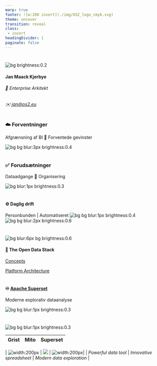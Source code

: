 ```yaml
---
marp: true
footer: ![w:200 invert](./img/OS2_logo_cmyk.svg)
theme: uncover
transition: reveal
class: 
 - invert
headingDivider: 1
paginate: false
---
```


#
![bg brightness:0.2](../docs/img/Arkitektur.gif)
#### Jan Maack Kjerbye
###### 💼 Enterprise Arkitekt
###### ✉️ jan@os2.eu

#
### ☁️ **Forventninger**
Afgrænsning af BI 🔹 Forventede gevinster

![bg bg blur:3px brightness:0.4](https://images.unsplash.com/photo-1599344941194-5eb5eaaaf73d)

#
### ✅ **Forudsætninger**
Dataadgange 🔹 Organisering

![bg blur:1px brightness:0.3](https://images.unsplash.com/photo-1518181835702-6eef8b4b2113)

#
#### ⚙️ Daglig drift
Personbunden | Automatiseret
 ![bg bg blur:1px brightness:0.4](https://images.unsplash.com/photo-1500160503851-c04cefe545a9?q=80&w=2670&auto=format&fit=crop&ixlib=rb-4.0.3&ixid=M3wxMjA3fDB8MHxwaG90by1wYWdlfHx8fGVufDB8fHx8fA%3D%3D)
![bg bg blur:2px brightness:0.6](https://images.unsplash.com/photo-1556075798-4825dfaaf498)

#
![bg blur:6px bg brightness:0.6](https://images.unsplash.com/photo-1504164996022-09080787b6b3)

#### 🎇 The Open Data Stack


[Concepts](https://github.com/janhalen/shared-docs/blob/main/ModernDataStackSimple.md)

[Platform Architecture](https://github.com/janhalen/shared-docs/blob/main/ModernDataStack.md)

#
#### :infinity: [Apache Superset](https://superset.apache.org/)
Moderne explorativ dataanalyse

![bg bg blur:1px brightness:0.3](https://images.pexels.com/photos/577210/pexels-photo-577210.jpeg?auto=compress&cs=tinysrgb&w=1260&h=750&dpr=1)

#

![bg bg blur:1px brightness:0.3](https://images.pexels.com/photos/577210/pexels-photo-577210.jpeg?auto=compress&cs=tinysrgb&w=1260&h=750&dpr=1)

| Grist | Mito | Superset |
|:-----:|:----:|:--------:|
| 
![width:200px](https://community.getgrist.com/uploads/db2011/original/1X/f96a0e7ddbe6690c5fcb913ee25a7c99beab9250.png) | ![](https://img.stackshare.io/service/47732/default_1384dd4876a63d49af0f3d3faf9adcbd2d448b1c.png) | ![width:200px](https://www.saagie.com/wp-content/uploads/elementor/thumbs/Superset-q3vwi3jhzogc2dhdrll9o0u7d8hl95mpbwo9w8zsow.png)|
| *Powerful data tool* | *Innovative spreadsheet* | *Modern data exploration* |
